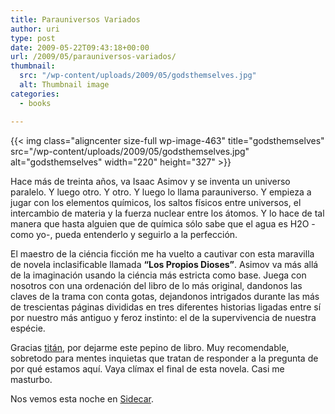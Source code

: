 ```yaml
---
title: Parauniversos Variados
author: uri
type: post
date: 2009-05-22T09:43:18+00:00
url: /2009/05/parauniversos-variados/
thumbnail:
  src: "/wp-content/uploads/2009/05/godsthemselves.jpg"
  alt: Thumbnail image
categories:
  - books

---
```

{{< img class="aligncenter size-full wp-image-463" title="godsthemselves" src="/wp-content/uploads/2009/05/godsthemselves.jpg" alt="godsthemselves" width="220" height="327" >}}

Hace más de treinta años, va Isaac Asimov y se inventa un universo paralelo. Y luego otro. Y otro. Y luego lo llama parauniverso. Y empieza a jugar con los elementos químicos, los saltos físicos entre universos, el intercambio de materia y la fuerza nuclear entre los átomos. Y lo hace de tal manera que hasta alguien que de química sólo sabe que el agua es H2O -como yo-, pueda entenderlo y seguirlo a la perfección.

El maestro de la ciéncia ficción me ha vuelto a cautivar con esta maravilla de novela inclasificable llamada **&#8220;Los Propios Dioses&#8221;**. Asimov va más allá de la imaginación usando la ciéncia más estricta como base. Juega con nosotros con una ordenación del libro de lo más original, dandonos las claves de la trama con conta gotas, dejandonos intrigados durante las más de trescientas páginas divididas en tres diferentes historias ligadas entre sí por nuestro más antiguo y feroz instinto: el de la supervivencia de nuestra espécie.

Gracias <a href="https://es-la.facebook.com/people/Jordi-Llobet-Sixto/1217498574" target="_blank">titán</a>, por dejarme este pepino de libro. Muy recomendable, sobretodo para mentes inquietas que tratan de responder a la pregunta de por qué estamos aquí. Vaya clímax el final de esta novela. Casi me masturbo.

Nos vemos esta noche en <a href="https://www.sidecarfactoryclub.com/web/index.php?option=com_eventlist%20&Itemid=&func=detailstip&did=880" target="_blank">Sidecar</a>.